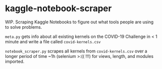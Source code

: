 # kaggle-notebook-scraper
WIP. Scraping Kaggle Notebooks to figure out what tools people are using to solve problems.

`meta.py` gets info about all existing kernels on the COVID-19 Challenge in < 1 minute and write a file called `covid-kernels.csv`

`notebook_scraper.py` scrapes all kernels from `covid-kernels.csv` over a longer period of time ~1h (selenium >:(( !!!) for views, length, and modules imported. 

